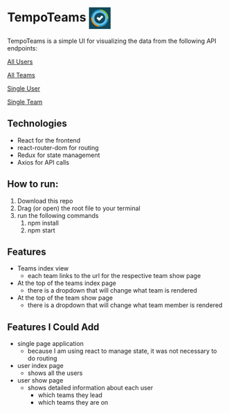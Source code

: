 TempoTeams <img src="https://github.com/zkevinbai/Challenge-TempoTeams/blob/master/public/favicon.png" alt="Aurelian Logo" align="center" height="50px" />
======
TempoTeams is a simple UI for visualizing the data from the following API endpoints:

[All Users](http://tempo-test.herokuapp.com/7d1d085e-dbee-4483-aa29-ca033ccae1e4/1/user/)

[All Teams](http://tempo-test.herokuapp.com/7d1d085e-dbee-4483-aa29-ca033ccae1e4/1/team/)

[Single User](http://tempo-test.herokuapp.com/7d1d085e-dbee-4483-aa29-ca033ccae1e4/1/user/${userId})

[Single Team](http://tempo-test.herokuapp.com/7d1d085e-dbee-4483-aa29-ca033ccae1e4/1/team/${teamId})

Technologies
---
* React for the frontend
* react-router-dom for routing
* Redux for state management 
* Axios for API calls

How to run:
---
1. Download this repo
2. Drag (or open) the root file to your terminal
3. run the following commands
   1. npm install
   2. npm start

Features
---
* Teams index view
  * each team links to the url for the respective team show page
* At the top of the teams index page
  * there is a dropdown that will change what team is rendered
* At the top of the team show page
  * there is a dropdown that will change what team member is rendered

Features I Could Add
---
  * single page application
    * because I am using react to manage state, it was not necessary to do routing
  * user index page
    * shows all the users
  * user show page
    * shows detailed information about each user
      * which teams they lead
      * which teams they are on


